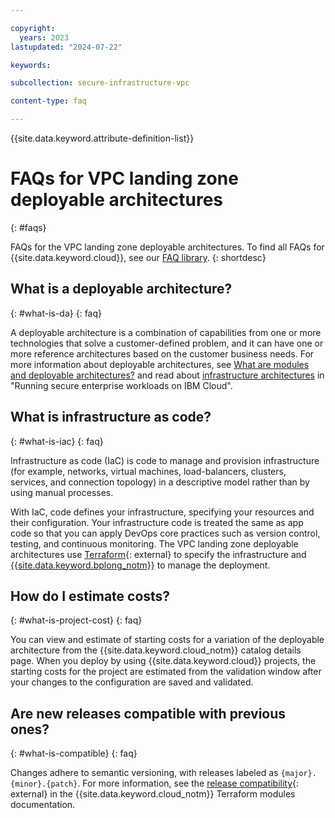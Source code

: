```yaml
---

copyright:
  years: 2023
lastupdated: "2024-07-22"

keywords:

subcollection: secure-infrastructure-vpc

content-type: faq

---
```


{{site.data.keyword.attribute-definition-list}}



# FAQs for VPC landing zone deployable architectures
{: #faqs}

FAQs for the VPC landing zone deployable architectures. To find all FAQs for {{site.data.keyword.cloud}}, see our [FAQ library](/docs/faqs).
{: shortdesc}

## What is a deployable architecture?
{: #what-is-da}
{: faq}

A deployable architecture is a combination of capabilities from one or more technologies that solve a customer-defined problem, and it can have one or more reference architectures based on the customer business needs. For more information about deployable architectures, see [What are modules and deployable architectures?](/docs/secure-enterprise?topic=secure-enterprise-understand-module-da) and read about [infrastructure architectures](/docs/overview?topic=overview-secure-enterprise#define-architecture) in "Running secure enterprise workloads on IBM Cloud".

## What is infrastructure as code?
{: #what-is-iac}
{: faq}

Infrastructure as code (IaC) is code to manage and provision infrastructure (for example, networks, virtual machines, load-balancers, clusters, services, and connection topology) in a descriptive model rather than by using manual processes.

With IaC, code defines your infrastructure, specifying your resources and their configuration. Your infrastructure code is treated the same as app code so that you can apply DevOps core practices such as version control, testing, and continuous monitoring. The VPC landing zone deployable architectures use [Terraform](https://www.terraform.io/){: external} to specify the infrastructure and [{{site.data.keyword.bplong_notm}}](/docs/schematics?topic=schematics-getting-started) to manage the deployment.

## How do I estimate costs?
{: #what-is-project-cost}
{: faq}

You can view and estimate of starting costs for a variation of the deployable architecture from the {{site.data.keyword.cloud_notm}} catalog details page. When you deploy by using {{site.data.keyword.cloud}} projects, the starting costs for the project are estimated from the validation window after your changes to the configuration are saved and validated.

## Are new releases compatible with previous ones?
{: #what-is-compatible}
{: faq}

Changes adhere to semantic versioning, with releases labeled as `{major}.{minor}.{patch}`. For more information, see the [release compatibility](https://terraform-ibm-modules.github.io/documentation/#/versioning){: external} in the {{site.data.keyword.cloud_notm}} Terraform modules documentation.
